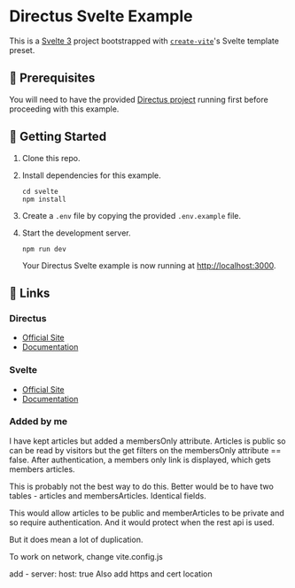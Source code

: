 # Directus Svelte Example

This is a [Svelte 3](https://svelte.dev) project bootstrapped with [`create-vite`](https://github.com/vitejs/vite/tree/main/packages/create-vite)'s Svelte template preset.

## 📌 Prerequisites

You will need to have the provided [Directus project](../directus) running first before proceeding with this example.

## 🚀 Getting Started

1. Clone this repo.

2. Install dependencies for this example.

   ```shell
   cd svelte
   npm install
   ```

3. Create a `.env` file by copying the provided `.env.example` file.

4. Start the development server.

   ```shell
   npm run dev
   ```

   Your Directus Svelte example is now running at <http://localhost:3000>.

## 🔗 Links

### Directus

- [Official Site](https://directus.io)
- [Documentation](https://docs.directus.io)

### Svelte

- [Official Site](https://svelte.dev)
- [Documentation](https://svelte.dev/docs)


### Added by me

I have kept articles but added a membersOnly attribute. Articles is public so can be read by visitors but the get filters
on the membersOnly attribute == false. After authentication, a members only link is displayed, which gets members articles.

This is probably not the best way to do this. Better would be to have two tables - articles and membersArticles. Identical fields.

This would allow articles to be public and memberArticles to be private and so require authentication. And it would protect when the rest api is used.

But it does mean a lot of duplication.


To work on network, change vite.config.js

add - server: host: true
Also add https and cert location


